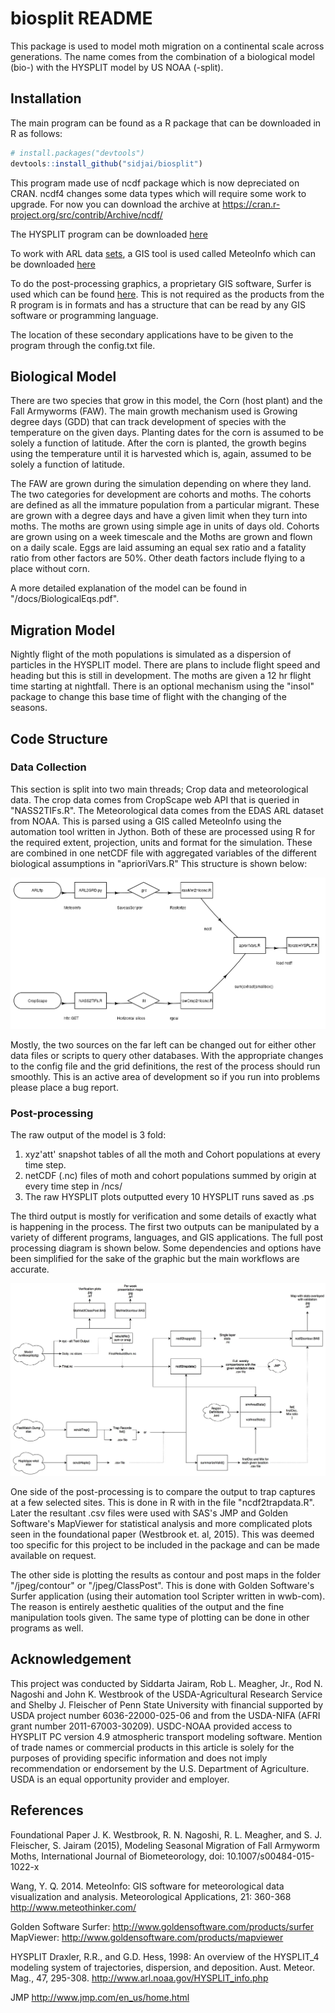 # biosplit README

This package is used to model moth migration on a continental scale across generations. The name comes from the combination of a biological model (bio-) with the HYSPLIT model by US NOAA (-split).

## Installation

The main program can be found as a R package that can be downloaded in R as follows:

```R
# install.packages("devtools")
devtools::install_github("sidjai/biosplit")
```

This program made use of ncdf package which is now depreciated on CRAN. ncdf4 changes some data types which will require some work to upgrade. For now you can download the archive at https://cran.r-project.org/src/contrib/Archive/ncdf/

The HYSPLIT program can be downloaded [here](http://ready.arl.noaa.gov/HYSPLIT_hytrial.php)

To work with ARL data [sets](ftp://arlftp.arlhq.noaa.gov/pub/archives/), a GIS tool is used called MeteoInfo which can be downloaded [here](http://www.meteothinker.com/Downloads.html)

To do the post-processing graphics, a proprietary GIS software, Surfer is used which can be found [here](http://www.goldensoftware.com/products/surfer). This is not required as the products from the R program is in formats and has a structure that can be read by any GIS software or programming language.

The location of these secondary applications have to be given to the program through the config.txt file.


## Biological Model

There are two species that grow in this model, the Corn (host plant) and the Fall Armyworms (FAW). The main growth mechanism used is Growing degree days (GDD) that can track development of species with the temperature on the given days. Planting dates for the corn is assumed to be solely a function of latitude. After the corn is planted, the growth begins using the temperature until it is harvested which is, again, assumed to be solely a function of latitude. 

The FAW are grown during the simulation depending on where they land. The two categories for development are cohorts and moths. The cohorts are defined as all the immature population from a particular migrant. These are grown with a degree days and have a given limit when they turn into moths. The moths are grown using simple age in units of days old. Cohorts are grown using on a week timescale and the Moths are grown and flown on a daily scale. Eggs are laid assuming an equal sex ratio and a fatality ratio from other factors are 50%. Other death factors include flying to a place without corn.

A more detailed explanation of the model can be found in "/docs/BiologicalEqs.pdf".


## Migration Model

Nightly flight of the moth populations is simulated as a dispersion of particles in the HYSPLIT model. There are plans to include flight speed and heading but this is still in development. The moths are given a 12 hr flight time starting at nightfall. There is an optional mechanism using the "insol" package to change this base time of flight with the changing of the seasons.

## Code Structure

### Data Collection

This section is split into two main threads; Crop data and meteorological data. The crop data comes from CropScape web API that is queried in "NASS2TIFs.R". The Meteorological data comes from the EDAS ARL dataset from NOAA. This is parsed using a GIS called MeteoInfo using the automation tool written in Jython. Both of these are processed using R for the required extent, projection, units and format for the simulation. These are combined in one netCDF file with aggregated variables of the different biological assumptions in "aprioriVars.R" This structure is shown below:

![Pre-processing](inst/docs/pre-processing.jpg)

Mostly, the two sources on the far left can be changed out for either other data files or scripts to query other databases. With the appropriate changes to the config file and the grid definitions, the rest of the process should run smoothly. This is an active area of development so if you run into problems please place a bug report.

### Post-processing

The raw output of the model is 3 fold:
1. xyz'att' snapshot tables of all the moth and Cohort populations at every time step.
2. netCDF (.nc) files of moth and cohort populations summed by origin at every time step in /ncs/
3. The raw HYSPLIT plots outputted every 10 HYSPLIT runs saved as .ps

The third output is mostly for verification and some details of exactly what is happening in the process. The first two outputs can be manipulated by a variety of different programs, languages, and GIS applications. The full post processing diagram is shown below. Some dependencies and options have been simplified for the sake of the graphic but the main workflows are accurate.

![Post-processing](inst/docs/post-processing-drawio.jpg)

One side of the post-processing is to compare the output to trap captures at a few selected sites. This is done in R with in the file "ncdf2trapdata.R". Later the resultant .csv files were used with SAS's JMP and Golden Software's MapViewer for statistical analysis and more complicated plots seen in the foundational paper (Westbrook et. al, 2015). This was deemed too specific for this project to be included in the package and can be made available on request.

The other side is plotting the results as contour and post maps in the folder "/jpeg/contour" or "/jpeg/ClassPost". This is done with Golden Software's Surfer application (using their automation tool Scripter written in wwb-com). The reason is entirely aesthetic qualities of the output and the fine manipulation tools given. The same type of plotting can be done in other programs as well. 

## Acknowledgement

This project was conducted by Siddarta Jairam, Rob L. Meagher, Jr., Rod N. Nagoshi and John K. Westbrook of the USDA-Agricultural Research Service and  Shelby J. Fleischer of Penn State University with financial supported by USDA project number 6036-22000-025-06 and from the USDA-NIFA (AFRI grant number 2011-67003-30209).  USDC-NOAA provided access to HYSPLIT PC version 4.9 atmospheric transport modeling software.  Mention of trade names or commercial products in this article is solely for the purposes of providing specific information and does not imply recommendation or endorsement by the U.S. Department of Agriculture.  USDA is an equal opportunity provider and employer.


## References

Foundational Paper
J. K. Westbrook, R. N. Nagoshi, R. L. Meagher, and S. J. Fleischer, S. Jairam (2015), Modeling Seasonal Migration of Fall Armyworm Moths, International Journal of Biometeorology, doi: 10.1007/s00484-015-1022-x


Wang, Y. Q. 2014. MeteoInfo: GIS software for meteorological data visualization and analysis. Meteorological Applications, 21: 360-368
http://www.meteothinker.com/

Golden Software
Surfer: http://www.goldensoftware.com/products/surfer
MapViewer: http://www.goldensoftware.com/products/mapviewer

HYSPLIT
Draxler, R.R., and G.D. Hess, 1998: An overview of the HYSPLIT_4 modeling system of trajectories, dispersion, and deposition. Aust. Meteor. Mag., 47, 295-308.
http://www.arl.noaa.gov/HYSPLIT_info.php

JMP http://www.jmp.com/en_us/home.html